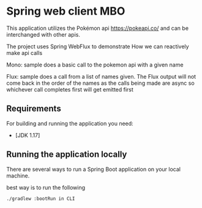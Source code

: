 # Spring web client MBO

This application utilizes the Pokémon api https://pokeapi.co/ and can be interchanged with other apis.

The project uses Spring WebFlux to demonstrate How we can reactively make api calls

Mono: sample does a basic call to the pokemon api with a given name

Flux: sample does a call from a list of names given. The Flux output will not come back in the order of the names
as the calls being made are async so whichever call completes first will get emitted first

## Requirements

For building and running the application you need:

- [JDK 1.17]

## Running the application locally

There are several ways to run a Spring Boot application on your local machine.

best way is to run the following 

```shell
./gradlew :bootRun in CLI
```

